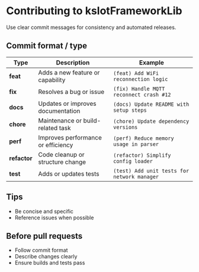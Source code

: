 # Contributing to ksIotFrameworkLib

Use clear commit messages for consistency and automated releases.

## Commit format / type

| Type       | Description                      | Example                                      |
|-------------|----------------------------------|----------------------------------------------|
| **feat**    | Adds a new feature or capability | `(feat) Add WiFi reconnection logic`         |
| **fix**     | Resolves a bug or issue          | `(fix) Handle MQTT reconnect crash #12`      |
| **docs**    | Updates or improves documentation| `(docs) Update README with setup steps`      |
| **chore**   | Maintenance or build-related task| `(chore) Update dependency versions`         |
| **perf**    | Improves performance or efficiency| `(perf) Reduce memory usage in parser`      |
| **refactor**| Code cleanup or structure change | `(refactor) Simplify config loader`          |
| **test**    | Adds or updates tests            | `(test) Add unit tests for network manager`  |

## Tips

- Be concise and specific
- Reference issues when possible

## Before pull requests

- Follow commit format
- Describe changes clearly
- Ensure builds and tests pass

